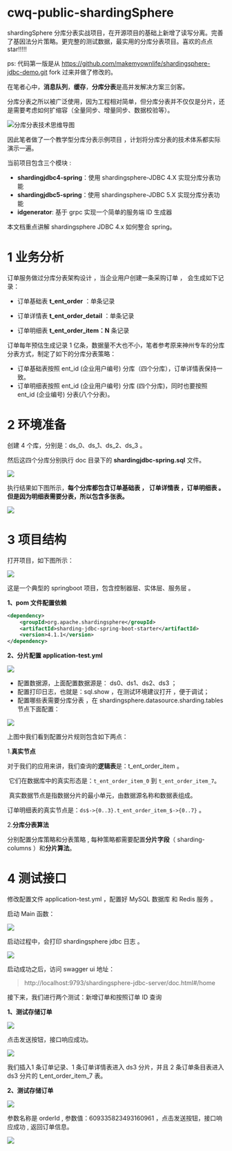 # cwq-public-shardingSphere
shardingSphere 分库分表实战项目，在开源项目的基础上新增了读写分离。完善了基因法分片策略。更完整的测试数据，最实用的分库分表项目。喜欢的点点star!!!!!

ps: 代码第一版是从 https://github.com/makemyownlife/shardingsphere-jdbc-demo.git fork 过来并做了修改的。


在笔者心中，**消息队列**，**缓存**，**分库分表**是高并发解决方案三剑客。

分库分表之所以被广泛使用，因为工程相对简单，但分库分表并不仅仅是分片，还是需要考虑如何扩缩容（全量同步、增量同步、数据校验等）。

![分库分表技术思维导图](https://www.javayong.cn/pics/sharding/shardingoverview.png?1)

因此笔者做了一个教学型分库分表示例项目 ，计划将分库分表的技术体系都实际演示一遍。

当前项目包含三个模块 :

- **shardingjdbc4-spring**：使用 shardingsphere-JDBC 4.X 实现分库分表功能
- **shardingjdbc5-spring**：使用 shardingsphere-JDBC 5.X 实现分库分表功能
- **idgenerator**: 基于 grpc 实现一个简单的服务端 ID 生成器

本文档重点讲解 shardingsphere JDBC 4.x 如何整合 spring。

# 1 业务分析

订单服务做过分库分表架构设计 ，当企业用户创建一条采购订单 ， 会生成如下记录：

- 订单基础表 **t_ent_order**  ：单条记录

- 订单详情表 **t_ent_order_detail**  ：单条记录

- 订单明细表 **t_ent_order_item：N**  条记录

订单每年预估生成记录 1 亿条，数据量不大也不小，笔者参考原来神州专车的分库分表方式，制定了如下的分库分表策略：

- 订单基础表按照 ent_id (企业用户编号) 分库（四个分库），订单详情表保持一致。
- 订单明细表按照 ent_id (企业用户编号) 分库 (四个分库)，同时也要按照 ent_id (企业编号) 分表(八个分表)。

# 2 环境准备

创建 4 个库，分别是：ds_0、ds_1、ds_2、ds_3  。

然后这四个分库分别执行 doc 目录下的 **shardingjdbc-spring.sql** 文件。

![](https://www.javayong.cn/pics/sharding/shardingjdbcspringsql.png)

执行结果如下图所示，**每个分库都包含订单基础表 ， 订单详情表 ，订单明细表 。但是因为明细表需要分表，所以包含多张表。**

![](https://www.javayong.cn/pics/sharding/shardingtablesdemo.png)

# 3 项目结构

打开项目，如下图所示：

![](https://www.javayong.cn/pics/sharding/4projectshow.png?4)

这是一个典型的 springboot 项目，包含控制器层、实体层、服务层 。

**1、pom 文件配置依赖**

```xml
<dependency>
    <groupId>org.apache.shardingsphere</groupId>
    <artifactId>sharding-jdbc-spring-boot-starter</artifactId>
    <version>4.1.1</version>
</dependency>
```

**2、分片配置 application-test.yml**

![](https://www.javayong.cn/pics/sharding/shardingyaml.png)

- 配置数据源，上面配置数据源是： ds0、ds1、ds2、ds3 ；
- 配置打印日志，也就是：sql.show ，在测试环境建议打开 ，便于调试；
- 配置哪些表需要分库分表 ，在 shardingsphere.datasource.sharding.tables 节点下面配置：

![](https://www.javayong.cn/pics/sharding/shardingyamlnodes.png)

上图中我们看到配置分片规则包含如下两点：

1.**真实节点**

​	对于我们的应用来讲，我们查询的**逻辑表**是：t_ent_order_item 。

​	它们在数据库中的真实形态是：`t_ent_order_item_0` 到  `t_ent_order_item_7`。

​	真实数据节点是指数据分片的最小单元，由数据源名称和数据表组成。

​	订单明细表的真实节点是：`ds$->{0..3}.t_ent_order_item_$->{0..7}` 。

2.**分库分表算法**

分别配置分库策略和分表策略 , 每种策略都需要配置**分片字段**（ sharding-columns ）和**分片算法**。

# 4 测试接口

修改配置文件 application-test.yml ，配置好 MySQL 数据库 和 Redis 服务 。

启动 Main 函数：

![](https://www.javayong.cn/pics/sharding/jdbc4main.png?4)

启动过程中，会打印 shardingsphere jdbc 日志 。

![](https://www.javayong.cn/pics/sharding/startjdbcmain.gif)

启动成功之后，访问 swagger ui 地址：

>  http://localhost:9793/shardingsphere-jdbc-server/doc.html#/home

接下来，我们进行两个测试：新增订单和按照订单 ID 查询

**1、测试存储订单**

![](https://www.javayong.cn/pics/sharding/jdbc4save.png)

点击发送按钮，接口响应成功。

![](https://www.javayong.cn/pics/sharding/jdbc4console.gif)

我们插入1 条订单记录、1 条订单详情表进入 ds3 分片，并且 2 条订单条目表进入 ds3 分片的 t_ent_order_item_7 表。

**2、测试存储订单**

![](https://www.javayong.cn/pics/sharding/jdbc4queryorder.png)

参数名称是 orderId , 参数值：609335823493160961 ，点击发送按钮，接口响应成功 , 返回订单信息。

![](https://www.javayong.cn/pics/sharding/jdbc4queryconsole.png)


